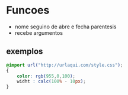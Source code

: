 # Funcoes

* nome seguino de abre e fecha parentesis
* recebe argumentos

## exemplos

```css
@import url("http://urlaqui.com/style.css");
{
    color: rgb(955,0,100);
    widht : calc(100% - 10px);
}

```